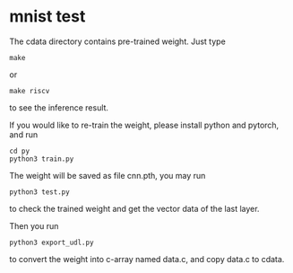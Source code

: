 # mnist test

The cdata directory contains pre-trained weight. Just type 

    make

or

    make riscv

to see the inference result.


If you would like to re-train the weight, please install python and pytorch, and run

    cd py
    python3 train.py

The weight will be saved as file cnn.pth, you may run

    python3 test.py

to check the trained weight and get the vector data of the last layer.

Then you run

    python3 export_udl.py

to convert the weight into c-array named data.c, and copy data.c to cdata.
